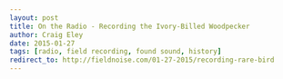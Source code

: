 ```yaml
---  
layout: post 
title: On the Radio - Recording the Ivory-Billed Woodpecker
author: Craig Eley 
date: 2015-01-27
tags: [radio, field recording, found sound, history]
redirect_to: http://fieldnoise.com/01-27-2015/recording-rare-bird
---
```

